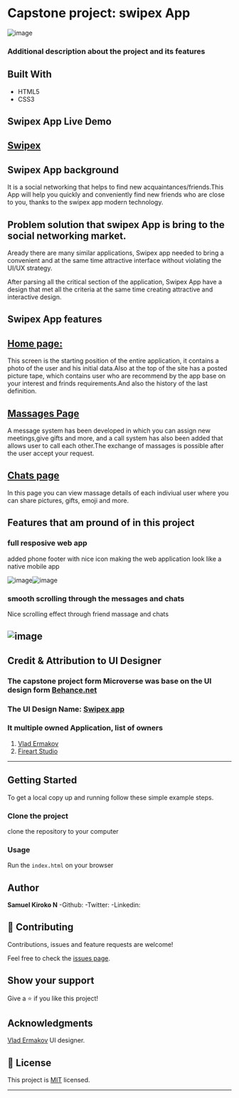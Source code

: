 # Capstone project: swipex App

![image](https://user-images.githubusercontent.com/43377799/73137663-a7da4780-406b-11ea-9541-36182c88600e.png)

### Additional description about the project and its features

## Built With

- HTML5
- CSS3

## Swipex App Live Demo

## [Swipex](https://swipex-app.netlify.com/?_ga=2.200980590.1755618137.1580053045-1733107789.1568969642)

## Swipex App background

It is a social networking that helps to find new acquaintances/friends.This App will help you quickly and conveniently find new friends who are close to you, thanks to the swipex app modern technology.

## Problem solution that swipex App is bring to the social networking market.

Aready there are many similar applications, Swipex app needed to bring a convenient and at the same time attractive interface without violating the UI/UX strategy.

After parsing all the critical section of the application, Swipex App have a design that met all the criteria at the same time creating attractive and interactive design.

## Swipex App features

## [Home page:](https://swipex-app.netlify.com/index.html)

This screen is the starting position of the entire application, it contains a photo of the user and his initial data.Also at the top of the site has a posted picture tape, which contains user who are recommend by the app base on your interest and frinds requirements.And also the history of the last definition.

## [Massages Page](https://swipex-app.netlify.com/messages.html)

A message system has been developed in which you can assign new meetings,give gifts and more, and a call system has also been added that allows user to call each other.The exchange of massages is possible after the user accept your request.

## [Chats page](https://swipex-app.netlify.com/chats.html)

In this page you can view massage details of each indiviual user where you can share pictures, gifts, emoji and more.

## Features that am pround of in this project

### full resposive web app

added phone footer with nice icon making the web application look like a native mobile app

![image](https://user-images.githubusercontent.com/43377799/73140170-e29da900-4086-11ea-9885-67ed9dfc12d4.png)![image](https://user-images.githubusercontent.com/43377799/73140197-27294480-4087-11ea-9234-9a0e1f0b0c9a.png)

### smooth scrolling through the messages and chats

Nice scrolling effect through friend massage and chats

## ![image](https://user-images.githubusercontent.com/43377799/73140242-e120b080-4087-11ea-9bc1-4671dbe94174.png)

## Credit & Attribution to UI Designer

### The capstone project form Microverse was base on the UI design form [Behance.net](https://www.behance.net/gallery/70285515/Swipex-This-application-for-dating)

### The UI Design Name: [Swipex app](https://www.behance.net/gallery/70285515/Swipex-This-application-for-dating)

### It multiple owned Application, list of owners

1. [Vlad Ermakov](https://www.behance.net/ermalength)
2. [Fireart Studio](https://www.behance.net/fireart)

---

## Getting Started

To get a local copy up and running follow these simple example steps.

### Clone the project

clone the repository to your computer

### Usage

Run the `index.html` on your browser

## Author

**Samuel Kiroko N**
-Github:[](https://github.com/Samkiroko)
-Twitter: [](https://twitter.com/kirokonjenga)
-Linkedin: [](https://www.linkedin.com/in/samuel-kiroko/)

## 🤝 Contributing

Contributions, issues and feature requests are welcome!

Feel free to check the [issues page](https://github.com/Samkiroko/swipex-project/issues).

## Show your support

Give a ⭐️ if you like this project!

## Acknowledgments

[Vlad Ermakov](https://www.behance.net/ermalength) UI designer.

## 📝 License

This project is [MIT](lic.url) licensed.

---
